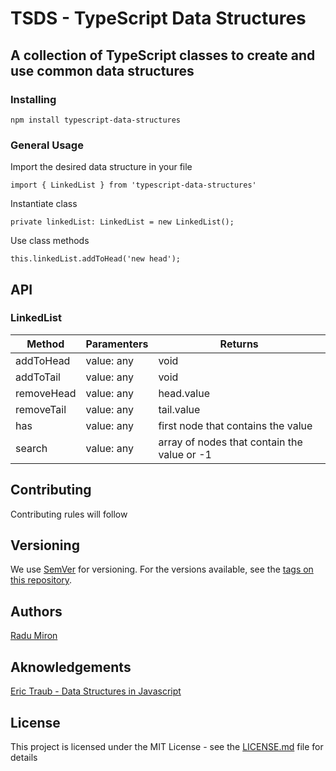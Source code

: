 # TSDS - TypeScript Data Structures

## A collection of TypeScript classes to create and use common data structures

### Installing

 ```
 npm install typescript-data-structures
 ```
### General Usage
Import the desired data structure in your file

```
import { LinkedList } from 'typescript-data-structures'
```

Instantiate class 

```
private linkedList: LinkedList = new LinkedList();
```

Use class methods

```
this.linkedList.addToHead('new head');
```
## API
### LinkedList

Method | Paramenters | Returns 
--- | --- | ---
addToHead | value: any | void
addToTail | value: any | void
removeHead | value: any | head.value
removeTail | value: any | tail.value
has | value: any | first node that contains the value
search | value: any | array of nodes that contain the value or -1


## Contributing

Contributing rules will follow
## Versioning

We use [SemVer](http://semver.org/) for versioning. For the versions available, see the [tags on this repository](https://github.com/your/project/tags). 

## Authors

[Radu Miron](https://github.com/RCMiron)

## Aknowledgements

[Eric Traub - Data Structures in Javascript](https://www.udemy.com/learning-data-structures-in-javascript-from-scratch)

## License

This project is licensed under the MIT License - see the [LICENSE.md](LICENSE.md) file for details

